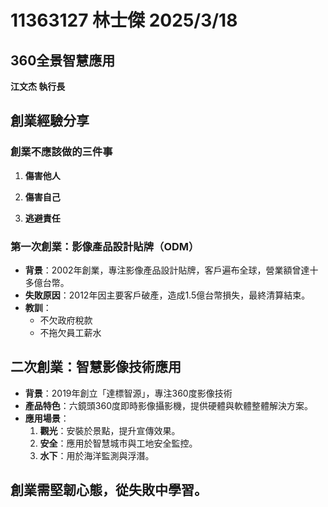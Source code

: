 # 11363127 林士傑 2025/3/18
## 360全景智慧應用  
**江文杰 執行長**

## 創業經驗分享  

### 創業不應該做的三件事  
1. **傷害他人**


2. **傷害自己**
  

3. **逃避責任**




### 第一次創業：影像產品設計貼牌（ODM）  
- **背景**：2002年創業，專注影像產品設計貼牌，客戶遍布全球，營業額曾達十多億台幣。  
- **失敗原因**：2012年因主要客戶破產，造成1.5億台幣損失，最終清算結束。  
- **教訓**：  
  - 不欠政府稅款  
  - 不拖欠員工薪水  




## 二次創業：智慧影像技術應用  
- **背景**：2019年創立「達標智源」，專注360度影像技術 
- **產品特色**：六鏡頭360度即時影像攝影機，提供硬體與軟體整體解決方案。  
- **應用場景**：  
  1. **觀光**：安裝於景點，提升宣傳效果。  
  2. **安全**：應用於智慧城市與工地安全監控。  
  3. **水下**：用於海洋監測與浮潛。  



## 創業需堅韌心態，從失敗中學習。  
